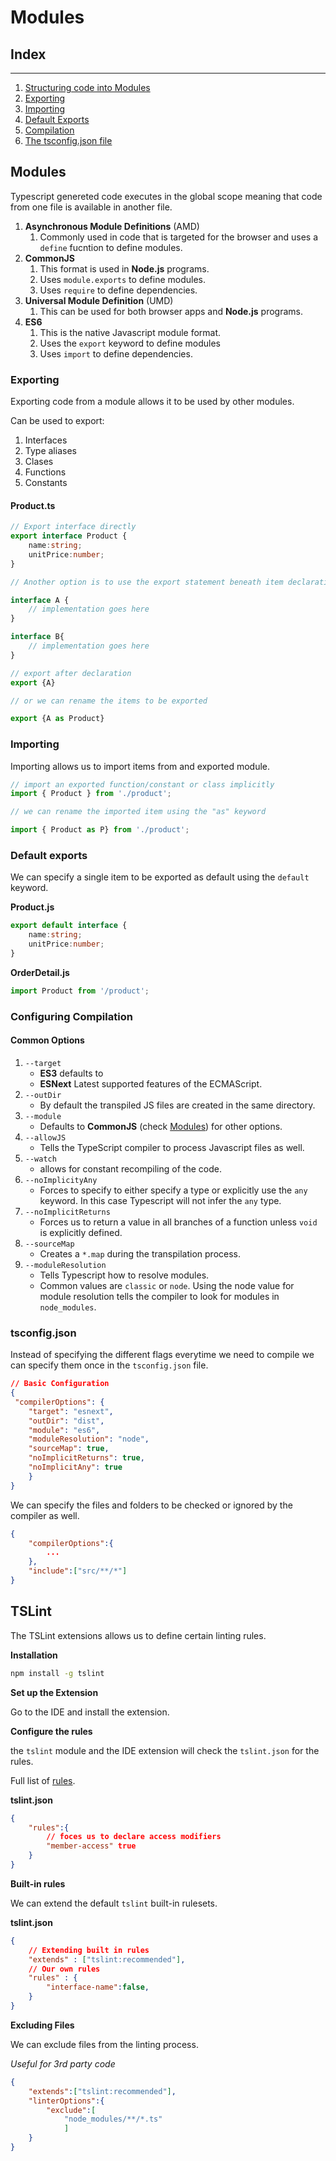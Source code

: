 # Modules

## Index

---

1. [Structuring code into Modules](#modules)
2. [Exporting](#exporting)
3. [Importing](#importing)
4. [Default Exports](#default-exports)
5. [Compilation](#configuring-compilation)
6. [The tsconfig.json file](#tsconfigjson)


## Modules

Typescript genereted code executes in the global scope meaning that code from one file is available in another file. 

1. **Asynchronous Module Definitions** (AMD)
    1. Commonly used in code that is targeted for the browser and uses a `define` fucntion to define modules.
2. **CommonJS**
    1. This format is used in **Node.js** programs.
    1. Uses `module.exports` to define modules.
    1. Uses `require` to define dependencies.
3. **Universal Module Definition** (UMD)
    1. This can be used for both browser apps and **Node.js** programs.
4. **ES6**
    1. This is the native Javascript module format.
    2. Uses the `export` keyword to define modules
    3. Uses `import` to define dependencies. 

### **Exporting**

Exporting code from a module allows it to be used by other modules. 

Can be used to export:

1. Interfaces
2. Type aliases
3. Clases
4. Functions
5. Constants


#### **Product.ts**
```typescript
// Export interface directly
export interface Product {
    name:string;
    unitPrice:number;
}

// Another option is to use the export statement beneath item declarations

interface A {
    // implementation goes here
}

interface B{
    // implementation goes here
}

// export after declaration
export {A}

// or we can rename the items to be exported

export {A as Product}

```

### **Importing**

Importing allows us to import items from and exported module. 

```typescript
// import an exported function/constant or class implicitly
import { Product } from './product';

// we can rename the imported item using the "as" keyword

import { Product as P} from './product';

```

### Default exports

We can specify a single item to be exported as default using the `default` keyword.

**Product.js**
```typescript
export default interface {
    name:string;
    unitPrice:number;
}
```

**OrderDetail.js**

```typescript
import Product from '/product';
```

### Configuring Compilation

#### Common Options

1. `--target` 
    - **ES3** defaults to 
    - **ESNext** Latest supported features of the ECMAScript.
2. `--outDir` 
    - By default the transpiled JS files are created in the same directory.
3. `--module` 
    - Defaults to **CommonJS** (check [Modules](#modules)) for other options.
4. `--allowJS` 
    - Tells the TypeScript compiler to process Javascript files as well.
5. `--watch` 
    - allows for constant recompiling of the code.
6. `--noImplicityAny`
    - Forces to specify to either specify a type or explicitly use the `any` keyword. In this case Typescript will not infer the `any` type.  
7. `--noImplicitReturns`
    - Forces us to return a value in all branches of a function unless `void` is explicitly defined.
8. `--sourceMap` 
    - Creates a `*.map` during the transpilation process. 
9. `--moduleResolution` 
    - Tells Typescript how to resolve modules.
    - Common values are `classic` or `node`. Using the node value for module resolution tells the compiler to look for modules in `node_modules`.

### **tsconfig.json**

Instead of specifying the different flags everytime we need to compile we can specify them once in the `tsconfig.json` file.

```json
// Basic Configuration 
{
 "compilerOptions": {
    "target": "esnext",
    "outDir": "dist",
    "module": "es6",
    "moduleResolution": "node",
    "sourceMap": true,
    "noImplicitReturns": true,
    "noImplicitAny": true
    }      
}
```

We can specify the files and folders to be checked or ignored by the compiler as well. 

```json
{
    "compilerOptions":{
        ...
    },
    "include":["src/**/*"]
}
```
## **TSLint**

The TSLint extensions allows us to define certain linting rules.

**Installation**

```bash
npm install -g tslint
```

**Set up the Extension**

Go to the IDE and install the extension.

**Configure the rules**

the `tslint` module and the IDE extension will check the `tslint.json` for the rules.

Full list of [rules](https://palantir.github.io/tslint/rules/). 

**tslint.json**

```json
{
    "rules":{
        // foces us to declare access modifiers
        "member-access" true
    }
}
```
**Built-in rules**

We can extend the default `tslint` built-in rulesets.

**tslint.json**
```json
{
    // Extending built in rules
    "extends" : ["tslint:recommended"],
    // Our own rules
    "rules" : {
        "interface-name":false,
    }
}
```

**Excluding Files**

We can exclude files from the linting process. 

*Useful for 3rd party code*

```json
{
    "extends":["tslint:recommended"],
    "linterOptions":{
        "exclude":[
            "node_modules/**/*.ts"
            ]
    }
}
```